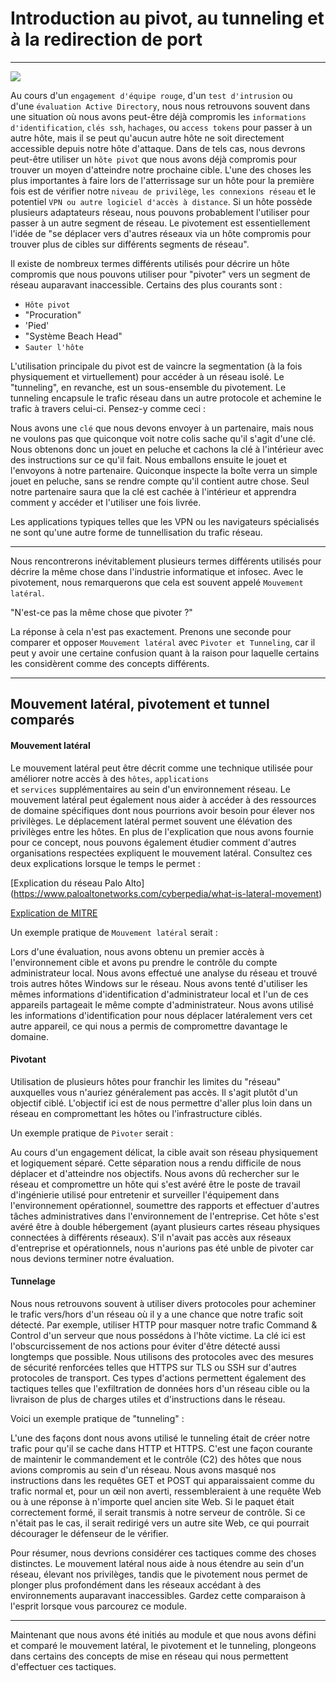 # Introduction au pivot, au tunneling et à la redirection de port

* * * * *

![](https://academy.hackthebox.com/storage/modules/158/PivotingandTunnelingVisualized.gif)

Au cours d'un `engagement d'équipe rouge`, d'un `test d'intrusion` ou d'une `évaluation Active Directory`, nous nous retrouvons souvent dans une situation où nous avons peut-être déjà compromis les `informations d'identification`, `clés ssh`, `hachages`, ou `access tokens` pour passer à un autre hôte, mais il se peut qu'aucun autre hôte ne soit directement accessible depuis notre hôte d'attaque. Dans de tels cas, nous devrons peut-être utiliser un `hôte pivot` que nous avons déjà compromis pour trouver un moyen d'atteindre notre prochaine cible. L'une des choses les plus importantes à faire lors de l'atterrissage sur un hôte pour la première fois est de vérifier notre `niveau de privilège`, `les connexions réseau` et le potentiel `VPN ou autre logiciel d'accès à distance`. Si un hôte possède plusieurs adaptateurs réseau, nous pouvons probablement l'utiliser pour passer à un autre segment de réseau. Le pivotement est essentiellement l'idée de "se déplacer vers d'autres réseaux via un hôte compromis pour trouver plus de cibles sur différents segments de réseau".

Il existe de nombreux termes différents utilisés pour décrire un hôte compromis que nous pouvons utiliser pour "pivoter" vers un segment de réseau auparavant inaccessible. Certains des plus courants sont :

- `Hôte pivot`
- "Procuration"
- 'Pied'
- "Système Beach Head"
- `Sauter l'hôte`

L'utilisation principale du pivot est de vaincre la segmentation (à la fois physiquement et virtuellement) pour accéder à un réseau isolé. Le "tunneling", en revanche, est un sous-ensemble du pivotement. Le tunneling encapsule le trafic réseau dans un autre protocole et achemine le trafic à travers celui-ci. Pensez-y comme ceci :

Nous avons une `clé` que nous devons envoyer à un partenaire, mais nous ne voulons pas que quiconque voit notre colis sache qu'il s'agit d'une clé. Nous obtenons donc un jouet en peluche et cachons la clé à l'intérieur avec des instructions sur ce qu'il fait. Nous emballons ensuite le jouet et l'envoyons à notre partenaire. Quiconque inspecte la boîte verra un simple jouet en peluche, sans se rendre compte qu'il contient autre chose. Seul notre partenaire saura que la clé est cachée à l'intérieur et apprendra comment y accéder et l'utiliser une fois livrée.

Les applications typiques telles que les VPN ou les navigateurs spécialisés ne sont qu'une autre forme de tunnellisation du trafic réseau.

* * * * *

Nous rencontrerons inévitablement plusieurs termes différents utilisés pour décrire la même chose dans l'industrie informatique et infosec. Avec le pivotement, nous remarquerons que cela est souvent appelé `Mouvement latéral`.

"N'est-ce pas la même chose que pivoter ?"

La réponse à cela n'est pas exactement. Prenons une seconde pour comparer et opposer `Mouvement latéral` avec `Pivoter et Tunneling`, car il peut y avoir une certaine confusion quant à la raison pour laquelle certains les considèrent comme des concepts différents.

* * * * *

Mouvement latéral, pivotement et tunnel comparés
--------------------------------------------------

#### Mouvement latéral

Le mouvement latéral peut être décrit comme une technique utilisée pour améliorer notre accès à des `hôtes`, `applications` et `services` supplémentaires au sein d'un environnement réseau. Le mouvement latéral peut également nous aider à accéder à des ressources de domaine spécifiques dont nous pourrions avoir besoin pour élever nos privilèges. Le déplacement latéral permet souvent une élévation des privilèges entre les hôtes. En plus de l'explication que nous avons fournie pour ce concept, nous pouvons également étudier comment d'autres organisations respectées expliquent le mouvement latéral. Consultez ces deux explications lorsque le temps le permet :

[Explication du réseau Palo Alto] (https://www.paloaltonetworks.com/cyberpedia/what-is-lateral-movement)

[Explication de MITRE](https://attack.mitre.org/tactics/TA0008/)

Un exemple pratique de `Mouvement latéral` serait :

Lors d'une évaluation, nous avons obtenu un premier accès à l'environnement cible et avons pu prendre le contrôle du compte administrateur local. Nous avons effectué une analyse du réseau et trouvé trois autres hôtes Windows sur le réseau. Nous avons tenté d'utiliser les mêmes informations d'identification d'administrateur local et l'un de ces appareils partageait le même compte d'administrateur. Nous avons utilisé les informations d'identification pour nous déplacer latéralement vers cet autre appareil, ce qui nous a permis de compromettre davantage le domaine.

#### Pivotant

Utilisation de plusieurs hôtes pour franchir les limites du "réseau" auxquelles vous n'auriez généralement pas accès. Il s'agit plutôt d'un objectif ciblé. L'objectif ici est de nous permettre d'aller plus loin dans un réseau en compromettant les hôtes ou l'infrastructure ciblés.

Un exemple pratique de `Pivoter` serait :

Au cours d'un engagement délicat, la cible avait son réseau physiquement et logiquement séparé. Cette séparation nous a rendu difficile de nous déplacer et d'atteindre nos objectifs. Nous avons dû rechercher sur le réseau et compromettre un hôte qui s'est avéré être le poste de travail d'ingénierie utilisé pour entretenir et surveiller l'équipement dans l'environnement opérationnel, soumettre des rapports et effectuer d'autres tâches administratives dans l'environnement de l'entreprise. Cet hôte s'est avéré être à double hébergement (ayant plusieurs cartes réseau physiques connectées à différents réseaux). S'il n'avait pas accès aux réseaux d'entreprise et opérationnels, nous n'aurions pas été unble de pivoter car nous devions terminer notre évaluation.

#### Tunnelage

Nous nous retrouvons souvent à utiliser divers protocoles pour acheminer le trafic vers/hors d'un réseau où il y a une chance que notre trafic soit détecté. Par exemple, utiliser HTTP pour masquer notre trafic Command & Control d'un serveur que nous possédons à l'hôte victime. La clé ici est l'obscurcissement de nos actions pour éviter d'être détecté aussi longtemps que possible. Nous utilisons des protocoles avec des mesures de sécurité renforcées telles que HTTPS sur TLS ou SSH sur d'autres protocoles de transport. Ces types d'actions permettent également des tactiques telles que l'exfiltration de données hors d'un réseau cible ou la livraison de plus de charges utiles et d'instructions dans le réseau.

Voici un exemple pratique de "tunneling" :

L'une des façons dont nous avons utilisé le tunneling était de créer notre trafic pour qu'il se cache dans HTTP et HTTPS. C'est une façon courante de maintenir le commandement et le contrôle (C2) des hôtes que nous avions compromis au sein d'un réseau. Nous avons masqué nos instructions dans les requêtes GET et POST qui apparaissaient comme du trafic normal et, pour un œil non averti, ressembleraient à une requête Web ou à une réponse à n'importe quel ancien site Web. Si le paquet était correctement formé, il serait transmis à notre serveur de contrôle. Si ce n'était pas le cas, il serait redirigé vers un autre site Web, ce qui pourrait décourager le défenseur de le vérifier.

Pour résumer, nous devrions considérer ces tactiques comme des choses distinctes. Le mouvement latéral nous aide à nous étendre au sein d'un réseau, élevant nos privilèges, tandis que le pivotement nous permet de plonger plus profondément dans les réseaux accédant à des environnements auparavant inaccessibles. Gardez cette comparaison à l'esprit lorsque vous parcourez ce module.

* * * * *

Maintenant que nous avons été initiés au module et que nous avons défini et comparé le mouvement latéral, le pivotement et le tunneling, plongeons dans certains des concepts de mise en réseau qui nous permettent d'effectuer ces tactiques.